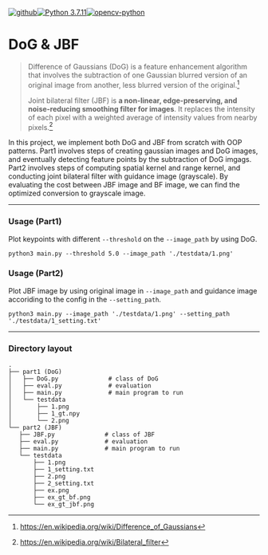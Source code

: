 [![github](https://img.shields.io/static/v1?label=github&message=106207411&color=<COLOR>)](https://www.github.com/106207411)[![Python 3.7.11](https://img.shields.io/badge/python-3.7.11-blue.svg)](https://www.python.org/downloads/release/python-3711/)[![opencv-python](https://img.shields.io/badge/opencv-4.1.2.30-blue)](https://pypi.org/project/opencv-python/4.1.2.30/)

# DoG & JBF

> Difference of Gaussians (DoG) is a feature enhancement algorithm that involves the subtraction of one Gaussian blurred version of an original image from another, less blurred version of the original.[^1]
>
> Joint bilateral filter (JBF) is **a non-linear, edge-preserving, and noise-reducing smoothing filter for images**. It replaces the intensity of each pixel with a weighted average of intensity values from nearby pixels.[^2]
> [^1]: https://en.wikipedia.org/wiki/Difference_of_Gaussians
> [^2]: https://en.wikipedia.org/wiki/Bilateral_filter

In this project, we implement both DoG and JBF from scratch with OOP patterns. Part1 involves steps of creating gaussian images and DoG images, and eventually detecting feature points by the subtraction of DoG imgags. Part2 involves steps of computing spatial kernel and range kernel, and conducting joint bilateral filter with guidance image (grayscale). By evaluating the cost between JBF image and BF image, we can find the optimized conversion to grayscale image.

- - -

### Usage (Part1)

Plot keypoints with different `--threshold` on the `--image_path` by using DoG.

`python3 main.py --threshold 5.0 --image_path './testdata/1.png'`

### Usage (Part2)

Plot JBF image by using original image in `--image_path` and guidance image accoriding to the config in the `--setting_path`.

`python3 main.py --image_path './testdata/1.png' --setting_path './testdata/1_setting.txt'`

---

### Directory layout

    .
    ├── part1 (DoG)
    │   ├── DoG.py              # class of DoG
    │   ├── eval.py             # evaluation
    │   ├── main.py             # main program to run
    │   └── testdata
    │       ├── 1.png
    │       ├── 1_gt.npy
    │       └── 2.png
    └── part2 (JBF)
       ├── JBF.py              # class of JBF
       ├── eval.py             # evaluation         
       ├── main.py             # main program to run
       └── testdata
           ├── 1.png
           ├── 1_setting.txt
           ├── 2.png
           ├── 2_setting.txt
           ├── ex.png
           ├── ex_gt_bf.png
           └── ex_gt_jbf.png